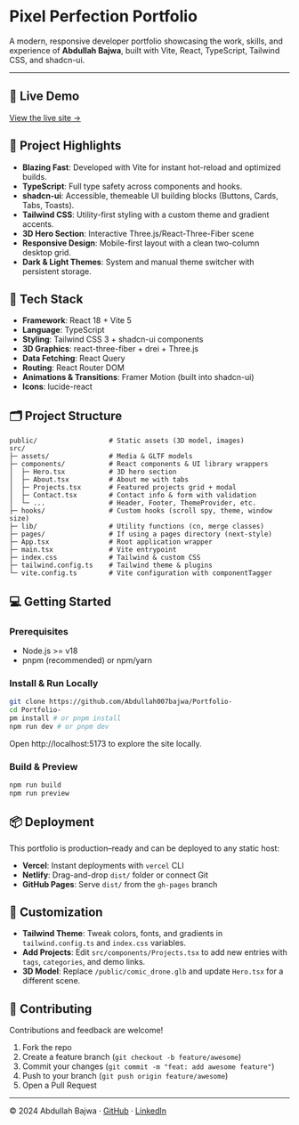 # Pixel Perfection Portfolio

A modern, responsive developer portfolio showcasing the work, skills, and experience of **Abdullah Bajwa**, built with Vite, React, TypeScript, Tailwind CSS, and shadcn-ui.

---

## 🚀 Live Demo
[View the live site →]([https://abdullah007bajwa.vercel.app](https://abdullah007bajwa.github.io/Portfolio/))

## 🎯 Project Highlights

- **Blazing Fast**: Developed with Vite for instant hot-reload and optimized builds.
- **TypeScript**: Full type safety across components and hooks.
- **shadcn-ui**: Accessible, themeable UI building blocks (Buttons, Cards, Tabs, Toasts).
- **Tailwind CSS**: Utility-first styling with a custom theme and gradient accents.
- **3D Hero Section**: Interactive Three.js/React-Three-Fiber scene
- **Responsive Design**: Mobile-first layout with a clean two-column desktop grid.
- **Dark & Light Themes**: System and manual theme switcher with persistent storage.

## 🔧 Tech Stack

- **Framework**: React 18 + Vite 5
- **Language**: TypeScript
- **Styling**: Tailwind CSS 3 + shadcn-ui components
- **3D Graphics**: react-three-fiber + drei + Three.js
- **Data Fetching**: React Query
- **Routing**: React Router DOM
- **Animations & Transitions**: Framer Motion (built into shadcn-ui)
- **Icons**: lucide-react

## 🗂️ Project Structure

```
public/                  # Static assets (3D model, images)
src/
├─ assets/               # Media & GLTF models
├─ components/           # React components & UI library wrappers
│  ├─ Hero.tsx           # 3D hero section
│  ├─ About.tsx          # About me with tabs
│  ├─ Projects.tsx       # Featured projects grid + modal
│  ├─ Contact.tsx        # Contact info & form with validation
│  └─ ...                # Header, Footer, ThemeProvider, etc.
├─ hooks/                # Custom hooks (scroll spy, theme, window size)
├─ lib/                  # Utility functions (cn, merge classes)
├─ pages/                # If using a pages directory (next-style)
├─ App.tsx               # Root application wrapper
├─ main.tsx              # Vite entrypoint
├─ index.css             # Tailwind & custom CSS
├─ tailwind.config.ts    # Tailwind theme & plugins
└─ vite.config.ts        # Vite configuration with componentTagger
```

## 💻 Getting Started

### Prerequisites
- Node.js >= v18
- pnpm (recommended) or npm/yarn

### Install & Run Locally

```bash
git clone https://github.com/Abdullah007bajwa/Portfolio-
cd Portfolio-
pm install # or pnpm install
npm run dev # or pnpm dev
```

Open http://localhost:5173 to explore the site locally.

### Build & Preview

```bash
npm run build
npm run preview
```

## 📦 Deployment

This portfolio is production–ready and can be deployed to any static host:

- **Vercel**: Instant deployments with `vercel` CLI
- **Netlify**: Drag-and-drop `dist/` folder or connect Git
- **GitHub Pages**: Serve `dist/` from the `gh-pages` branch

## 🎨 Customization

- **Tailwind Theme**: Tweak colors, fonts, and gradients in `tailwind.config.ts` and `index.css` variables.
- **Add Projects**: Edit `src/components/Projects.tsx` to add new entries with `tags`, `categories`, and demo links.
- **3D Model**: Replace `/public/comic_drone.glb` and update `Hero.tsx` for a different scene.

## 🤝 Contributing

Contributions and feedback are welcome!

1. Fork the repo
2. Create a feature branch (`git checkout -b feature/awesome`)
3. Commit your changes (`git commit -m "feat: add awesome feature"`)
4. Push to your branch (`git push origin feature/awesome`)
5. Open a Pull Request

---

&copy; 2024 Abdullah Bajwa · [GitHub](https://github.com/Abdullah007bajwa) · [LinkedIn](https://www.linkedin.com/in/abdullah--bajwa/)
